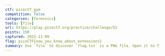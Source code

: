 ```yaml
---
ctf: picoctf_gym
competition: false
categories: [forensics]
tools: [file]
url: https://play.picoctf.org/practice/challenge/52
points: 150
captured: 2022-11-09
flag: picoCTF{now_you_know_about_extensions} 
summary: Use `file` to discover `flag.txt` is a PNG file. Open it to find the flag.
---
```

